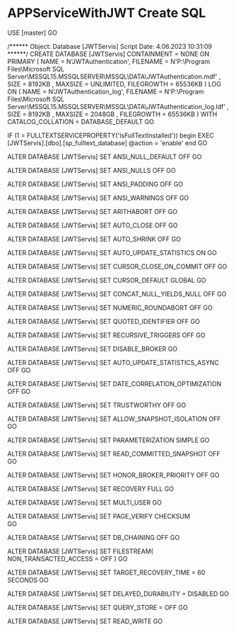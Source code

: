 # APPServiceWithJWT Create SQL

USE [master]
GO

/****** Object:  Database [JWTServis]    Script Date: 4.06.2023 10:31:09 ******/
CREATE DATABASE [JWTServis]
 CONTAINMENT = NONE
 ON  PRIMARY 
( NAME = N'JWTAuthentication', FILENAME = N'P:\Program Files\Microsoft SQL Server\MSSQL15.MSSQLSERVER\MSSQL\DATA\JWTAuthentication.mdf' , SIZE = 8192KB , MAXSIZE = UNLIMITED, FILEGROWTH = 65536KB )
 LOG ON 
( NAME = N'JWTAuthentication_log', FILENAME = N'P:\Program Files\Microsoft SQL Server\MSSQL15.MSSQLSERVER\MSSQL\DATA\JWTAuthentication_log.ldf' , SIZE = 8192KB , MAXSIZE = 2048GB , FILEGROWTH = 65536KB )
 WITH CATALOG_COLLATION = DATABASE_DEFAULT
GO

IF (1 = FULLTEXTSERVICEPROPERTY('IsFullTextInstalled'))
begin
EXEC [JWTServis].[dbo].[sp_fulltext_database] @action = 'enable'
end
GO

ALTER DATABASE [JWTServis] SET ANSI_NULL_DEFAULT OFF 
GO

ALTER DATABASE [JWTServis] SET ANSI_NULLS OFF 
GO

ALTER DATABASE [JWTServis] SET ANSI_PADDING OFF 
GO

ALTER DATABASE [JWTServis] SET ANSI_WARNINGS OFF 
GO

ALTER DATABASE [JWTServis] SET ARITHABORT OFF 
GO

ALTER DATABASE [JWTServis] SET AUTO_CLOSE OFF 
GO

ALTER DATABASE [JWTServis] SET AUTO_SHRINK OFF 
GO

ALTER DATABASE [JWTServis] SET AUTO_UPDATE_STATISTICS ON 
GO

ALTER DATABASE [JWTServis] SET CURSOR_CLOSE_ON_COMMIT OFF 
GO

ALTER DATABASE [JWTServis] SET CURSOR_DEFAULT  GLOBAL 
GO

ALTER DATABASE [JWTServis] SET CONCAT_NULL_YIELDS_NULL OFF 
GO

ALTER DATABASE [JWTServis] SET NUMERIC_ROUNDABORT OFF 
GO

ALTER DATABASE [JWTServis] SET QUOTED_IDENTIFIER OFF 
GO

ALTER DATABASE [JWTServis] SET RECURSIVE_TRIGGERS OFF 
GO

ALTER DATABASE [JWTServis] SET  DISABLE_BROKER 
GO

ALTER DATABASE [JWTServis] SET AUTO_UPDATE_STATISTICS_ASYNC OFF 
GO

ALTER DATABASE [JWTServis] SET DATE_CORRELATION_OPTIMIZATION OFF 
GO

ALTER DATABASE [JWTServis] SET TRUSTWORTHY OFF 
GO

ALTER DATABASE [JWTServis] SET ALLOW_SNAPSHOT_ISOLATION OFF 
GO

ALTER DATABASE [JWTServis] SET PARAMETERIZATION SIMPLE 
GO

ALTER DATABASE [JWTServis] SET READ_COMMITTED_SNAPSHOT OFF 
GO

ALTER DATABASE [JWTServis] SET HONOR_BROKER_PRIORITY OFF 
GO

ALTER DATABASE [JWTServis] SET RECOVERY FULL 
GO

ALTER DATABASE [JWTServis] SET  MULTI_USER 
GO

ALTER DATABASE [JWTServis] SET PAGE_VERIFY CHECKSUM  
GO

ALTER DATABASE [JWTServis] SET DB_CHAINING OFF 
GO

ALTER DATABASE [JWTServis] SET FILESTREAM( NON_TRANSACTED_ACCESS = OFF ) 
GO

ALTER DATABASE [JWTServis] SET TARGET_RECOVERY_TIME = 60 SECONDS 
GO

ALTER DATABASE [JWTServis] SET DELAYED_DURABILITY = DISABLED 
GO

ALTER DATABASE [JWTServis] SET QUERY_STORE = OFF
GO

ALTER DATABASE [JWTServis] SET  READ_WRITE 
GO


